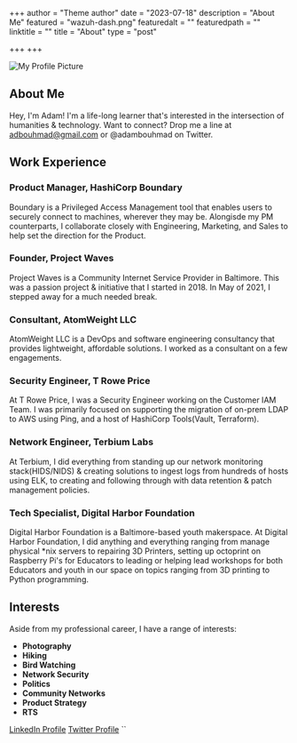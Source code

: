+++
author = "Theme author"
date = "2023-07-18"
description = "About Me"
featured = "wazuh-dash.png"
featuredalt = ""
featuredpath = ""
linktitle = ""
title = "About"
type = "post"

+++
+++

![My Profile Picture](https://pbs.twimg.com/profile_images/1669370127673073664/01m-kV0E_400x400.jpg)

## About Me

Hey, I'm Adam! I'm a life-long learner that's interested in the intersection of humanities & technology. Want to connect? Drop me a line at adbouhmad@gmail.com or @adambouhmad on Twitter.

## Work Experience

### Product Manager, HashiCorp Boundary
Boundary is a Privileged Access Management tool that enables users to securely connect to machines, wherever they may be. Alongisde my PM counterparts, I collaborate closely with Engineering, Marketing, and Sales to help set the direction for the Product. 

### Founder, Project Waves
Project Waves is a Community Internet Service Provider in Baltimore. This was a passion project & initiative that I started in 2018. In May of 2021, I stepped away for a much needed break.  

### Consultant, AtomWeight LLC 
AtomWeight LLC is a DevOps and software engineering consultancy that provides lightweight, affordable solutions. I worked as a consultant on a few engagements.

### Security Engineer, T Rowe Price
At T Rowe Price, I was a Security Engineer working on the Customer IAM Team. I was primarily focused on supporting the migration of on-prem LDAP to AWS using Ping, and a host of HashiCorp Tools(Vault, Terraform).

### Network Engineer, Terbium Labs
At Terbium, I did everything from standing up our network monitoring stack(HIDS/NIDS) & creating solutions to ingest logs from hundreds of hosts using ELK, to creating and following through with data retention & patch management policies.

### Tech Specialist, Digital Harbor Foundation
Digital Harbor Foundation is a Baltimore-based youth makerspace. At Digital Harbor Foundation, I did anything and everything ranging from manage physical *nix servers to repairing 3D Printers, setting up octoprint on Raspberry Pi's for Educators to leading or helping lead workshops for both Educators and youth in our space on topics ranging from 3D printing to Python programming. 

## Interests

Aside from my professional career, I have a range of interests:

- **Photography** 
- **Hiking**
- **Bird Watching**
- **Network Security** 
- **Politics** 
- **Community Networks** 
- **Product Strategy**
- **RTS** 

[LinkedIn Profile](https://www.linkedin.com/in/bouhmad/)
[Twitter Profile](https://twitter.com/AdamBouhmad)
``
